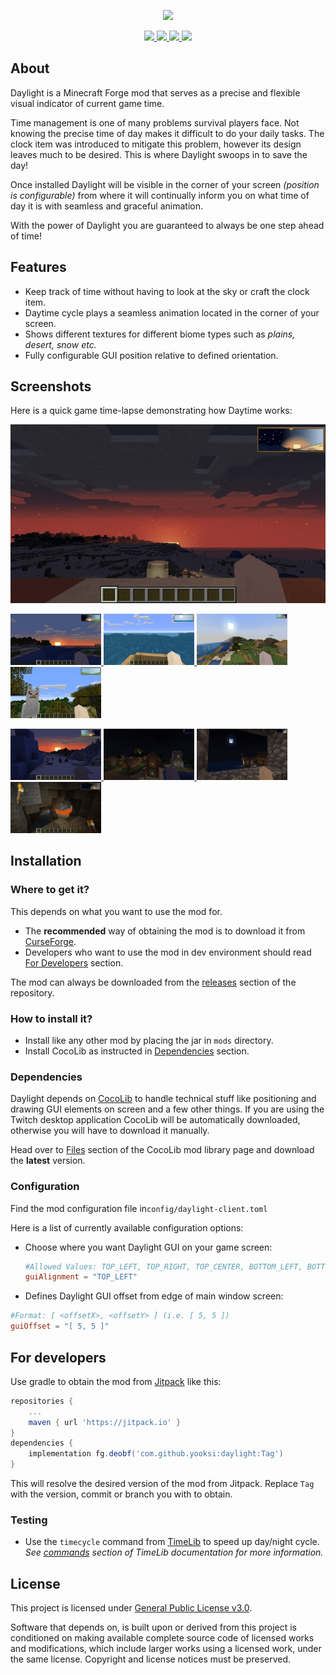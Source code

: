 <p align="center">
    <img src="assets/daylight_banner.gif"
</p>
<p align="center">
    <a href="https://jitpack.io/#yooksi/daylight">
        <img src="https://jitpack.io/v/yooksi/daylight.svg">
    </a>
    <a href="https://curse.nikky.moe/api/url/384362">
		<img src="https://curse.nikky.moe/api/img/384362?logo">
	</a>
    <a href="https://www.gnu.org/licenses/">
        <img src="https://img.shields.io/github/license/yooksi/daylight">
    </a>
    <a href="https://discord.gg/dKY9xW">
        <img src="https://img.shields.io/discord/710517912485494794">
    </a>
</p>

## About

Daylight is a Minecraft Forge mod that serves as a precise and flexible visual indicator of current game time. 

Time management is one of many problems survival players face. Not knowing the precise time of day makes it difficult to do your daily tasks. The clock item was introduced to mitigate this problem, however its design leaves much to be desired.  This is where Daylight swoops in to save the day! 

Once installed Daylight will be visible in the corner of your screen *(position is configurable)* from where it will continually inform you on what time of day it is with seamless and graceful animation.

With the power of Daylight you are guaranteed to always be one step ahead of time!


## Features

- Keep track of time without having to look at the sky or craft the clock item.
- Daytime cycle plays a seamless animation located in the corner of your screen.
- Shows different textures for different biome types such as *plains, desert, snow etc.*
- Fully configurable GUI position relative to defined orientation.

## Screenshots

Here is a quick game time-lapse demonstrating how Daytime works:

<p float="left">
    <img src="assets/demo/daylight_time_lapse.gif">
</p>
<p float="left">
    <a href="https://raw.githubusercontent.com/yooksi/daylight/readme/assets/screenshots/sunrise.png" target="_blank">
        <img src="assets/screenshots/sunrise.png" width="145" height="82">
    </a>
    <a href="https://raw.githubusercontent.com/yooksi/daylight/readme/assets/screenshots/noon.png" target="_blank">
        <img src="assets/screenshots/noon.png" width="145" height="82">
    </a>
    <a href="https://raw.githubusercontent.com/yooksi/daylight/readme/assets/screenshots/day_1.png" target="_blank">
        <img src="assets/screenshots/day_1.png" width="145" height="82">
    </a>
    <a href="https://raw.githubusercontent.com/yooksi/daylight/readme/assets/screenshots/day_2.png" target="_blank">
        <img src="assets/screenshots/day_2.png" width="145" height="82">
    </a>
</p>
<p float="left">
    <a href="https://raw.githubusercontent.com/yooksi/daylight/readme/assets/screenshots/sunset.png" target="_blank">
        <img src="assets/screenshots/sunset.png" width="145" height="82">
    </a>
    <a href="https://raw.githubusercontent.com/yooksi/daylight/readme/assets/screenshots/midnight.png" target="_blank">
        <img src="assets/screenshots/midnight.png" width="145" height="82">
    </a>
    <a href="https://raw.githubusercontent.com/yooksi/daylight/readme/assets/screenshots/night.png" target="_blank">
        <img src="assets/screenshots/night.png" width="145" height="82">
    </a>
    <a href="https://raw.githubusercontent.com/yooksi/daylight/readme/assets/screenshots/mining.png" target="_blank">
        <img src="assets/screenshots/mining.png" width="145" height="82">
    </a>
</p>


## Installation

### Where to get it?

This depends on what you want to use the mod for.

- The **recommended** way of obtaining the mod is to download it from [CurseForge](https://www.curseforge.com/minecraft/mc-mods/daylight).
- Developers who want to use the mod in dev environment should read [For Developers](#for-developers) section.

The mod can always be downloaded from the [releases](https://github.com/yooksi/daylight/releases) section of the repository.

### How to install it?

- Install like any other mod by placing the jar in `mods` directory.
- Install CocoLib as instructed in [Dependencies](#dependencies) section. 

### Dependencies

Daylight depends on [CocoLib](https://www.curseforge.com/minecraft/mc-mods/cocolib) to handle technical stuff like positioning and drawing GUI elements on screen and a few other things. If you are using the Twitch desktop application CocoLib will be automatically downloaded, otherwise you will have to download it manually.

Head over to [Files](https://www.curseforge.com/minecraft/mc-mods/cocolib/files) section of the CocoLib mod library page and download the **latest** version.

### Configuration

Find the mod configuration file in`config/daylight-client.toml`

Here is a list of currently available configuration options:

- Choose where you want Daylight GUI on your game screen: 

  ```toml 
  #Allowed Values: TOP_LEFT, TOP_RIGHT, TOP_CENTER, BOTTOM_LEFT, BOTTOM_RIGHT
  guiAlignment = "TOP_LEFT"
  ```

-  Defines Daylight GUI offset from edge of main window screen:
  ```toml
  #Format: [ <offsetX>, <offsetY> ] (i.e. [ 5, 5 ])
  guiOffset = "[ 5, 5 ]"
  ```

## For developers

Use gradle to obtain the mod from [Jitpack](https://jitpack.io/#yooksi/daylight) like this:

```groovy
repositories {
	...
	maven { url 'https://jitpack.io' }
}
dependencies {
    implementation fg.deobf('com.github.yooksi:daylight:Tag')
}
```

This will resolve the desired version of the mod from Jitpack.
Replace `Tag` with the version, commit or branch you with to obtain.

### Testing

- Use the `timecycle` command from [TimeLib](https://github.com/yooksi/timelib) to speed up day/night cycle.
  *See [commands](https://github.com/yooksi/timelib#commands) section of TimeLib documentation for more information.*

## License

This project is licensed under [General Public License v3.0](https://www.gnu.org/licenses).

Software that depends on, is built upon or derived from this project is conditioned on making available complete source code of licensed  works and modifications, which include larger works using a licensed   work, under the same license. Copyright and license notices must be  preserved.

